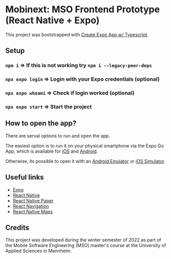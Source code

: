 # Mobinext: MSO Frontend Prototype (React Native + Expo)

This project was bootstrapped with [Create Expo App w/ Typescript](https://docs.expo.dev/guides/typescript/#starting-from-scratch-using-a-typescript-template).

## Setup

### `npm i` => If this is not working try `npm i --legacy-peer-deps`

### `npx expo login` => Login with your Expo credentials (optional)

### `npx expo whoami` => Check if login worked (optional)

### `npx expo start` => Start the project

## How to open the app?

There are serval options to run and open the app.

The easiest option is to run it on your physical smartphone via the Expo Go App, which is available for [iOS](https://apps.apple.com/de/app/expo-go/id982107779) and [Android](https://play.google.com/store/apps/details?id=host.exp.exponent&hl=de&gl=US).

Otherwise, its possible to open it with an [Android Emulator](https://docs.expo.dev/workflow/android-studio-emulator/) or [iOS Simulator](https://docs.expo.dev/workflow/ios-simulator/).

## Useful links

- [Expo](https://docs.expo.dev/)
- [React Native](https://reactnative.dev/docs/getting-started)
- [React Native Paper](https://callstack.github.io/react-native-paper/)
- [React Navigation](https://reactnavigation.org/docs/getting-started)
- [React Native Maps](https://github.com/react-native-maps/react-native-maps)

## Credits

This project was developed during the winter semester of 2022 as part of the Mobile Software Engineering (MSO) master's course at the University of Applied Sciences in Mannheim.
